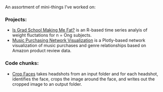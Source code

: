 An assortment of mini-things I've worked on:

### Projects:  
* [Is Grad School Making Me Fat?](is_grad_school_making_me_fat.ipynb) is an R-based time series analyis of weight fluctations for n = Ong subjects.
* [Music Purchasing Network Visualization](https://sites.google.com/dons.usfca.edu/networks/genres?authuser=0) is a Plotly-based network visualization of music purchases and genre relationships based on Amazon product review data. 


### Code chunks:  
* [Crop Faces](crop_faces.ipynb) takes headshots from an input folder and for each headshot, identifies the face, crops the image around the face, and writes out the cropped image to an output folder. 
